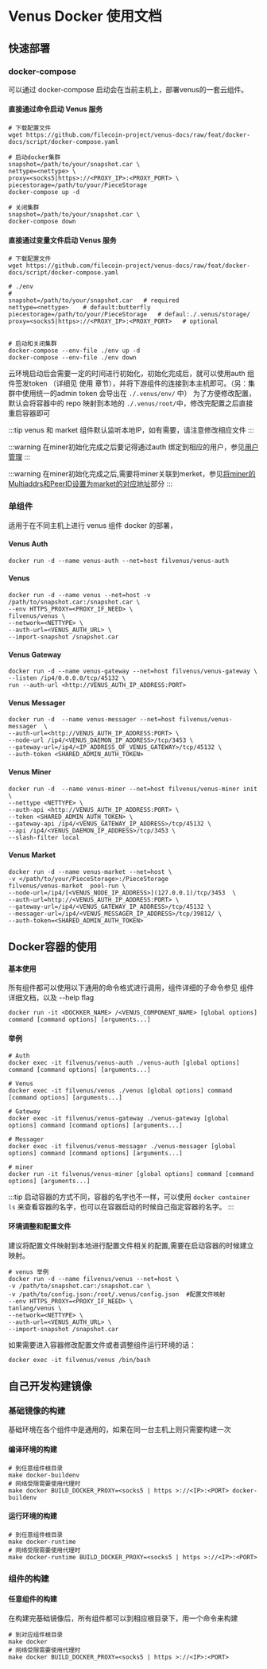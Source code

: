 # Venus Docker 使用文档

## 快速部署

### docker-compose
可以通过 docker-compose 启动会在当前主机上，部署venus的一套云组件。

#### 直接通过命令启动 Venus 服务

```shell
# 下载配置文件
wget https://github.com/filecoin-project/venus-docs/raw/feat/docker-docs/script/docker-compose.yaml

# 启动docker集群
snapshot=/path/to/your/snapshot.car \
nettype=<nettype> \
proxy=<socks5|https>://<PROXY_IP>:<PROXY_PORT> \
piecestorage=/path/to/your/PieceStorage
docker-compose up -d

# 关闭集群
snapshot=/path/to/your/snapshot.car \
docker-compose down
```


#### 直接通过变量文件启动 Venus 服务

```shell
# 下载配置文件
wget https://github.com/filecoin-project/venus-docs/raw/feat/docker-docs/script/docker-compose.yaml 

# ./env 
# 
snapshot=/path/to/your/snapshot.car   # required
nettype=<nettype>    # default:butterfly
piecestorage=/path/to/your/PieceStorage   # defaul:./.venus/storage/
proxy=<socks5|https>://<PROXY_IP>:<PROXY_PORT>   # optional
 

# 启动和关闭集群
docker-compose --env-file ./env up -d
docker-compose --env-file ./env down
```

云环境启动后会需要一定的时间进行初始化，初始化完成后，就可以使用auth 组件签发token （详细见 使用 章节），并将下游组件的连接到本主机即可。（另：集群中使用统一的admin token 会导出在 `./.venus/env/` 中）
为了方便修改配置，默认会将容器中的 repo 映射到本地的 `./.venus/root/`中，修改完配置之后直接重启容器即可

:::tip
venus 和 market 组件默认监听本地IP，如有需要，请注意修改相应文件
:::

:::warning
在miner初始化完成之后要记得通过auth 绑定到相应的用户，参见[用户管理](https://venus.filecoin.io/zh/guide/Using-venus-Shared-Modules.html#%E5%AF%B9%E4%BA%8E%E5%85%B1%E4%BA%AB%E6%A8%A1%E5%9D%97%E7%9A%84%E7%AE%A1%E7%90%86%E5%91%98)
:::

:::warning
在miner初始化完成之后,需要将miner关联到merket，参见[将miner的Multiaddrs和PeerID设置为market的对应地址](https://venus.filecoin.io/zh/market/using-venus-market-for-miner.html#%E4%BD%BF%E7%94%A8%E8%87%AA%E5%B7%B1%E7%9A%84venus%E8%8A%82%E7%82%B9)部分
:::


### 单组件

适用于在不同主机上进行 venus 组件 docker 的部署，

#### Venus Auth

```shell
docker run -d --name venus-auth --net=host filvenus/venus-auth
```

#### Venus

```shell
docker run -d --name venus --net=host -v /path/to/snapshot.car:/snapshot.car \
--env HTTPS_PROXY=<PROXY_IF_NEED> \
filvenus/venus \
--network=<NETTYPE> \
--auth-url=<VENUS_AUTH_URL> \
--import-snapshot /snapshot.car 
```

#### Venus Gateway

```shell
docker run -d --name venus-gateway --net=host filvenus/venus-gateway \
--listen /ip4/0.0.0.0/tcp/45132 \
run --auth-url <http://VENUS_AUTH_IP_ADDRESS:PORT>
```


#### Venus Messager

```shell
docker run -d  --name venus-messager --net=host filvenus/venus-messager  \
--auth-url=<http://VENUS_AUTH_IP_ADDRESS:PORT> \
--node-url /ip4/<VENUS_DAEMON_IP_ADDRESS>/tcp/3453 \
--gateway-url=/ip4/<IP_ADDRESS_OF_VENUS_GATEWAY>/tcp/45132 \
--auth-token <SHARED_ADMIN_AUTH_TOKEN> 
```

#### Venus Miner

```shell
docker run -d  --name venus-miner --net=host filvenus/venus-miner init \
--nettype <NETTYPE> \
--auth-api <http://VENUS_AUTH_IP_ADDRESS:PORT> \
--token <SHARED_ADMIN_AUTH_TOKEN> \
--gateway-api /ip4/<VENUS_GATEWAY_IP_ADDRESS>/tcp/45132 \
--api /ip4/<VENUS_DAEMON_IP_ADDRESS>/tcp/3453 \
--slash-filter local
```


#### Venus Market

```shell
docker run -d --name venus-market --net=host \
-v </path/to/your/PieceStorage>:/PieceStorage
filvenus/venus-market  pool-run \
--node-url=/ip4/[<VENUS_NODE_IP_ADDRESS>](127.0.0.1)/tcp/3453  \
--auth-url=http://<VENUS_AUTH_IP_ADDRESS:PORT> \
--gateway-url=/ip4/<VENUS_GATEWAY_IP_ADDRESS>/tcp/45132 \
--messager-url=/ip4/<VENUS_MESSAGER_IP_ADDRESS>/tcp/39812/ \
--auth-token=<SHARED_ADMIN_AUTH_TOKEN>

```



## Docker容器的使用

#### 基本使用
所有组件都可以使用以下通用的命令格式进行调用，组件详细的子命令参见 组件详细文档，以及 --help flag

```shell
docker run -it <DOCKKER_NAME> /<VENUS_COMPONENT_NAME> [global options] command [command options] [arguments...]
```

#### 举例
```shell
# Auth
docker exec -it filvenus/venus-auth ./venus-auth [global options] command [command options] [arguments...]

# Venus
docker exec -it filvenus/venus ./venus [global options] command [command options] [arguments...]

# Gateway
docker exec -it filvenus/venus-gateway ./venus-gateway [global options] command [command options] [arguments...]

# Messager
docker exec -it filvenus/venus-messager ./venus-messager [global options] command [command options] [arguments...]

# miner
docker run -it filvenus/venus-miner [global options] command [command options] [arguments...]
```
:::tip
启动容器的方式不同，容器的名字也不一样，可以使用  `docker container ls` 来查看容器的名字，也可以在容器启动的时候自己指定容器的名字。
:::

#### 环境调整和配置文件

建议将配置文件映射到本地进行配置文件相关的配置,需要在启动容器的时候建立映射。

```shell
# venus 举例
docker run -d --name filvenus/venus --net=host \
-v /path/to/snapshot.car:/snapshot.car \
-v /path/to/config.json:/root/.venus/config.json  #配置文件映射
--env HTTPS_PROXY=<PROXY_IF_NEED> \
tanlang/venus \
--network=<NETTYPE> \
--auth-url=<VENUS_AUTH_URL> \
--import-snapshot /snapshot.car 
```

如果需要进入容器修改配置文件或者调整组件运行环境的话：

```shell
docker exec -it filvenus/venus /bin/bash
```

## 自己开发构建镜像

### 基础镜像的构建

基础环境在各个组件中是通用的，如果在同一台主机上则只需要构建一次

#### 编译环境的构建

```shell
# 到任意组件根目录
make docker-buildenv
# 网络受限需要使用代理时
make docker BUILD_DOCKER_PROXY=<socks5 | https >://<IP>:<PORT> docker-buildenv 
```

#### 运行环境的构建

```shell
# 到任意组件根目录
make docker-runtime
# 网络受限需要使用代理时
make docker-runtime BUILD_DOCKER_PROXY=<socks5 | https >://<IP>:<PORT> 
```

### 组件的构建

#### 任意组件的构建

在构建完基础镜像后，所有组件都可以到相应根目录下，用一个命令来构建

```shell
# 到对应组件根目录
make docker
# 网络受限需要使用代理时
make docker BUILD_DOCKER_PROXY=<socks5 | https >://<IP>:<PORT> 
```
